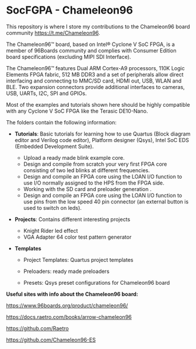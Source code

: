 # SocFGPA - Chameleon96

This repository is where I store my contributions to the Chameleon96 board community https://t.me/Chameleon96.

The Chameleon96™ board, based on Intel® Cyclone V SoC FPGA, is a member of 96Boards community and complies with Consumer Edition board specifications (excluding MIPI SDI Interface). 

The Chameleon96™ features Dual ARM Cortex-A9 processors, 110K Logic Elements FPGA fabric, 512 MB DDR3 and a set of peripherals allow direct interfacing and connecting to MMC/SD card, HDMI out, USB, WLAN and BLE. Two expansion connectors provide additional interfaces to cameras, USB, UARTs, I2C, SPI and GPIOs.

Most of the examples and tutorials shown here should be highly compatible with any Cyclone V SoC FPGA like the Terasic DE10-Nano.

The folders contain the following information:

* **Tutorials**: Basic tutorials for learning how to use Quartus (Block diagram editor and Verilog code editor), Platform designer (Qsys), Intel SoC EDS (Embedded Development Suite).
  * Upload a ready made blink example core. 
  * Design and compile from scratch your very first FPGA core consisting of two led blinks at different frequencies. 
  * Design and compile an FPGA core using the LOAN I/O function to use I/O normally assigned to the HPS from the FPGA side.
  * Working with the SD card and preloader generation .
  * Design and compile an FPGA core using the LOAN I/O function to use pins from the low speed 40 pin connector (an external button is used to switch on leds).

* **Projects**: Contains different interesting projects

  * Knight Rider led effect
  * VGA Adapter 64 color test pattern generator

* **Templates**

  * Project Templates: Quartus project templates

  * Preloaders: ready made preloaders

  * Presets: Qsys preset configurations for Chameleon96 board 
  
    

**Useful sites with info about the Chameleon96 board:**

https://www.96boards.org/product/chameleon96/

https://docs.raetro.com/books/arrow-chameleon96

https://github.com/Raetro

https://github.com/Chameleon96-ES


